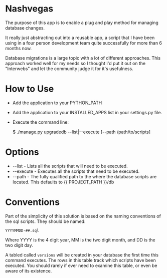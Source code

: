 # Nashvegas 

The purpose of this app is to enable a plug and play method for managing database changes.

It really just abstracting out into a reusable app, a script that I have been using in a 
four person development team quite successfully for more than 6 months now.  

Database migrations is a large topic with a lot of different approaches.  This approach 
worked well for my needs so I thought I'd put it out on the "Interwebs" and let the 
community judge it for it's usefulness.

# How to Use

* Add the application to your PYTHON_PATH
* Add the application to your INSTALLED_APPS list in your settings.py file.
* Execute the command line:

    $ ./manage.py upgradedb --list|--execute [--path /path/to/scripts]

# Options

* --list - Lists all the scripts that will need to be executed.
* --execute - Executes all the scripts that need to be executed.
* --path - The fully qualified path to the where the database scripts are located.
           This defaults to {{ PROJECT_PATH }}/db

# Conventions

Part of the simplicity of this solution is based on the naming conventions of the sql
scripts.  They should be named:

    YYYYMMDD-##.sql

Where YYYY is the 4 digit year, MM is the two digit month, and DD is the two digit day.

A tabled called `versions` will be created in your database the first time this command
executes.  The rows in this table track which scripts have been executed.  You should 
rarely if ever need to examine this table, or even be aware of its existence.
